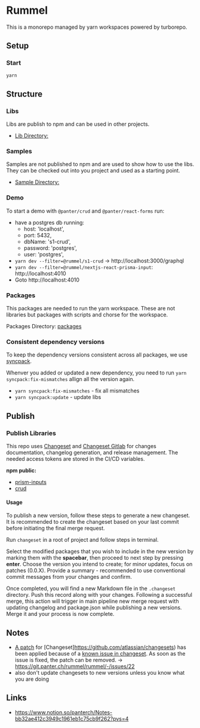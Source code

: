 # Rummel

This is a monorepo managed by yarn workspaces powered by turborepo.

## Setup

### Start

```bash
yarn
```

## Structure

### Libs

Libs are publish to npm and can be used in other projects.

- [Lib Directory:](./libs)

### Samples

Samples are not published to npm and are used to show how to use the libs.
They can be checked out into you project and used as a starting point.

- [Sample Directory:](./samples)

### Demo

To start a demo with `@panter/crud` and `@panter/react-forms` run:

- have a postgres db running:
  - host: 'localhost',
  - port: 5432,
  - dbName: 's1-crud',
  - password: 'postgres',
  - user: 'postgres',
- `yarn dev --filter=@rummel/s1-crud` -> http://localhost:3000/graphql
- `yarn dev --filter=@rummel/nextjs-react-prisma-input`: http://localhost:4010
- Goto http://localhost:4010

### Packages

This packages are needed to run the yarn workspace. These are not libraries but packages with scripts and chorse
for the workspace.

Packages Directory: [packages](./packages)

### Consistent dependency versions

To keep the dependency versions consistent across all packages, we use [syncpack](https://github.com/JamieMason/syncpack).

Whenver you added or updated a new dependency, you need to run `yarn syncpack:fix-mismatches` allign all the version again.

- `yarn syncpack:fix-mismatches` - fix all mismatches
- `yarn syncpack:update` - update libs

## Publish

### Publish Libraries

This repo uses [Changeset](https://github.com/changesets/changesets)
and [Changeset Gitlab](https://github.com/un-ts/changesets-gitlab) for changes documentation, changelog generation, and
release management. The needed access tokens are stored in the CI/CD variables.

**npm public:**

- [prism-inputs](https://git.panter.ch/rummel/rummel/-/tree/main/libs/prisma-inputs)
- [crud](https://git.panter.ch/rummel/rummel/-/tree/main/libs/crud)

#### Usage

To publish a new version, follow these steps to generate a new changeset. It is recommended to create the changeset
based on your last commit before initiating the final merge request.

Run `changeset` in a root of project and follow steps in terminal.

Select the modified packages that you wish to include in the new version by marking them with the **spacebar**, then
proceed to next step by pressing **enter**. Choose the version you intend to create; for minor updates, focus on
patches (0.0.X). Provide a summary - recommended to use conventional commit messages from your changes and confirm.

Once completed, you will find a new Markdown file in the `.changeset` directory. Push this record along with your
changes. Following a successful merge, this action will trigger in main pipeline new merge request with updating
changelog and package.json while publishing a new versions. Merge it and your process is now complete.

## Notes

- [A patch](https://github.com/ds300/patch-packag) for [Changeset]https://github.com/atlassian/changesets) has been
  applied because of a [known issue in changeset](https://github.com/changesets/changesets/issues/906). As soon as the
  issue is fixed, the patch can be removed. -> https://git.panter.ch/rummel/rummel/-/issues/22
- also don't update changesets to new versions unless you know what you are doing

## Links

- https://www.notion.so/panterch/Notes-bb32ae412c3949c1961eb1c75cb9f262?pvs=4
